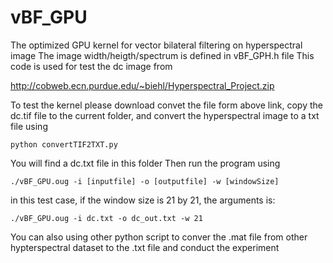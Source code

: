 # vBF_GPU

The optimized GPU kernel for vector bilateral filtering on hyperspectral image 
The image width/heigth/spectrum is defined in vBF_GPH.h file
This code is used for test the dc image from 

http://cobweb.ecn.purdue.edu/~biehl/Hyperspectral_Project.zip

To test the kernel please download convet the file form above link, copy the dc.tif file 
to the current folder, and convert the hyperspectral image to a txt file using 
```
python convertTIF2TXT.py
```
You will find a dc.txt file in this folder Then run the program using 

```
./vBF_GPU.oug -i [inputfile] -o [outputfile] -w [windowSize]
```
in this test case, if the window size is 21 by 21, the arguments is:

```
./vBF_GPU.oug -i dc.txt -o dc_out.txt -w 21
```

You can also using other python script to conver the .mat file from other
hypterspectral dataset to the .txt file and conduct the experiment


